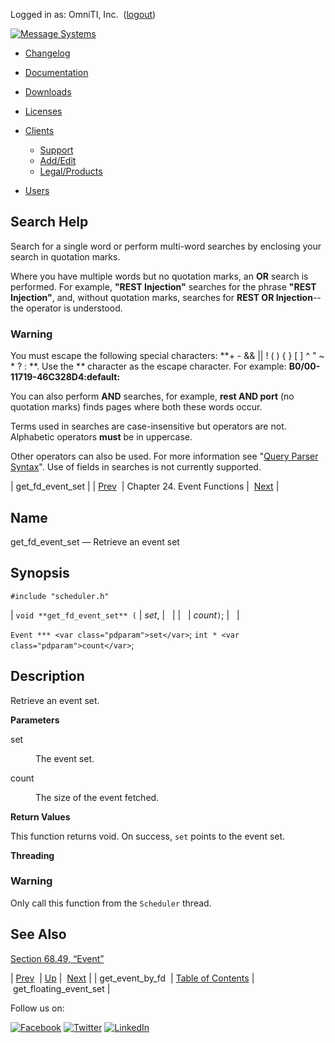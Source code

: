 Logged in as: OmniTI, Inc.  ([logout](https://support.messagesystems.com/logout.php))

[![Message Systems](https://support.messagesystems.com/images/ms-white205.png)](https://support.messagesystems.com/start.php) 

*   [Changelog](https://support.messagesystems.com/start.php?show=changelog)
*   [Documentation](https://support.messagesystems.com/docs/)
*   [Downloads](https://support.messagesystems.com/start.php)

*   [Licenses](https://support.messagesystems.com/license_summary.php)
*   <a href="">Clients</a>
    *   [Support](https://support.messagesystems.com/cs.php)
    *   [Add/Edit](https://support.messagesystems.com/edit_client.php)
    *   [Legal/Products](https://support.messagesystems.com/edit_products.php)
*   [Users](https://support.messagesystems.com/edit_customer.php)

## Search Help

Search for a single word or perform multi-word searches by enclosing your search in quotation marks.

Where you have multiple words but no quotation marks, an **OR** search is performed. For example, **"REST Injection"** searches for the phrase **"REST Injection"**, and, without quotation marks, searches for **REST OR Injection**--the operator is understood.

### Warning

You must escape the following special characters: **+ - && || ! ( ) { } [ ] ^ " ~ * ? : \**. Use the **\** character as the escape character. For example: **B0/00-11719-46C328D4\:default\:**

You can also perform **AND** searches, for example, **rest AND port** (no quotation marks) finds pages where both these words occur.

Terms used in searches are case-insensitive but operators are not. Alphabetic operators **must** be in uppercase.

Other operators can also be used. For more information see "[Query Parser Syntax](https://lucene.apache.org/core/old_versioned_docs/versions/3_0_0/queryparsersyntax.html)". Use of fields in searches is not currently supported.

| get_fd_event_set |
| [Prev](apis.get_event_by_fd.php)  | Chapter 24. Event Functions |  [Next](apis.get_floating_event_set.php) |

<a name="apis.get_fd_event_set"></a>
## Name

get_fd_event_set — Retrieve an event set

## Synopsis

`#include "scheduler.h"`

| `void **get_fd_event_set** (` | <var class="pdparam">set</var>, |   |
|   | <var class="pdparam">count</var>`)`; |   |

`Event *** <var class="pdparam">set</var>`;
`int * <var class="pdparam">count</var>`;<a name="idp24351184"></a>
## Description

Retrieve an event set.

**Parameters**

<dl class="variablelist">

<dt>set</dt>

<dd>

The event set.

</dd>

<dt>count</dt>

<dd>

The size of the event fetched.

</dd>

</dl>

**Return Values**

This function returns void. On success, `set` points to the event set.

**Threading**
### Warning

Only call this function from the `Scheduler` thread.

<a name="idp24360624"></a>
## See Also

[Section 68.49, “Event”](structs.event.php "68.49. Event")

| [Prev](apis.get_event_by_fd.php)  | [Up](event.php) |  [Next](apis.get_floating_event_set.php) |
| get_event_by_fd  | [Table of Contents](index.php) |  get_floating_event_set |

Follow us on:

[![Facebook](https://support.messagesystems.com/images/icon-facebook.png)](http://www.facebook.com/messagesystems) [![Twitter](https://support.messagesystems.com/images/icon-twitter.png)](http://twitter.com/#!/MessageSystems) [![LinkedIn](https://support.messagesystems.com/images/icon-linkedin.png)](http://www.linkedin.com/company/message-systems)
